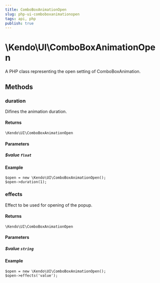```yaml
---
title: ComboBoxAnimationOpen
slug: php-ui-comboboxanimationopen
tags: api, php
publish: true
---
```


# \Kendo\UI\ComboBoxAnimationOpen

A PHP class representing the open setting of ComboBoxAnimation.


## Methods

### duration
Difines the animation duration.

#### Returns
`\Kendo\UI\ComboBoxAnimationOpen`

#### Parameters

##### $value `float`



#### Example 
    $open = new \Kendo\UI\ComboBoxAnimationOpen();
    $open->duration(1);

### effects
Effect to be used for opening of the popup.

#### Returns
`\Kendo\UI\ComboBoxAnimationOpen`

#### Parameters

##### $value `string`



#### Example 
    $open = new \Kendo\UI\ComboBoxAnimationOpen();
    $open->effects('value');

